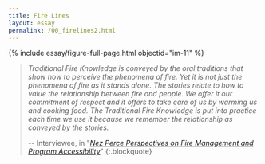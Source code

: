 ```yaml
---
title: Fire Lines
layout: essay
permalink: /00_firelines2.html
---
```


{% include essay/figure-full-page.html objectid="im-11" %}


> *Traditional Fire Knowledge is conveyed by the oral traditions that show how to perceive the phenomena of fire. Yet it is not just the phenomena of fire as it stands alone. The stories relate to how to value the relationship between fire and people. We offer it our commitment of respect and it offers to take care of us by warming us and cooking food. The Traditional Fire Knowledge is put into practice each time we use it because we remember the relationship as conveyed by the stories.*
>
> -- Interviewee, in "[*Nez Perce Perspectives on Fire Management and Program Accessibility*](https://rex.libraries.wsu.edu/esploro/outputs/99900525150601842)"
{:.blockquote}